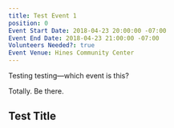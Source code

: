 ```yaml
---
title: Test Event 1
position: 0
Event Start Date: 2018-04-23 20:00:00 -07:00
Event End Date: 2018-04-23 21:00:00 -07:00
Volunteers Needed?: true
Event Venue: Hines Community Center
---
```


Testing testing—which event is this?

Totally. Be there.

## Test Title
